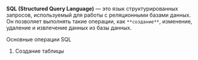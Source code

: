**SQL (Structured Query Language)** — это язык структурированных запросов, используемый для работы с реляционными базами данных. Он позволяет выполнять такие операции, как `**создание**`, изменение, удаление и извлечение данных из базы данных.

Основные операции SQL
1. Создание таблицы
